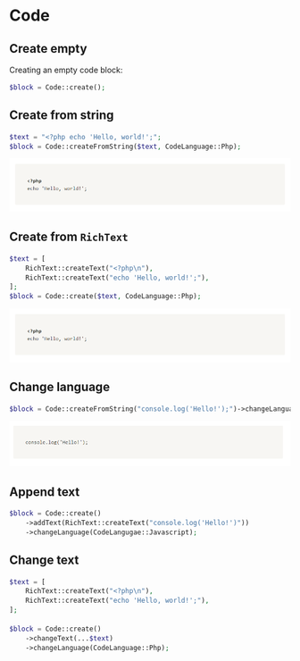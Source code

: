 # Code

## Create empty

Creating an empty code block:

```php
$block = Code::create();
```

## Create from string

```php
$text = "<?php echo 'Hello, world!';";
$block = Code::createFromString($text, CodeLanguage::Php);
```

![](../images/code-rich-text.png)

## Create from `RichText`

```php
$text = [
    RichText::createText("<?php\n"),
    RichText::createText("echo 'Hello, world!';"),
];
$block = Code::create($text, CodeLanguage::Php);
```

![](../images/code-rich-text.png)

## Change language

```php
$block = Code::createFromString("console.log('Hello!');")->changeLanguage(CodeLanguage::Javascript);
```

![](../images/code-change-language.png)

## Append text

```php
$block = Code::create()
    ->addText(RichText::createText("console.log('Hello!')"))
    ->changeLanguage(CodeLangugae::Javascript);
```

## Change text

```php
$text = [
    RichText::createText("<?php\n"),
    RichText::createText("echo 'Hello, world!';"),
];

$block = Code::create()
    ->changeText(...$text)
    ->changeLanguage(CodeLanguage::Php);
```